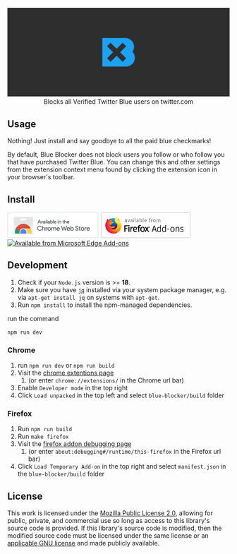 <p align="center">
	<img src="https://github.com/kheina-com/blue-blocker/raw/main/assets/marquee.png" alt="Blue Blocker Logo">
	<br>
	Blocks all Verified Twitter Blue users on twitter.com
</p>

## Usage

Nothing! Just install and say goodbye to all the paid blue checkmarks!

By default, Blue Blocker does not block users you follow or who follow you that have purchased Twitter Blue. You can change this and other settings from the extension context menu found by clicking the extension icon in your browser's toolbar.

## Install

[![Available from Chrome Webstore](assets/chrome.png)](https://chrome.google.com/webstore/detail/blue-blocker/jgpjphkbfjhlbajmmcoknjjppoamhpmm)
[![Available from Firefox Add-ons](assets/firefox.png)](https://addons.mozilla.org/en-US/firefox/addon/blue-blocker/)
[![Available from Microsoft Edge Add-ons](assets/edge.png)](https://microsoftedge.microsoft.com/addons/detail/blue-blocker/hicoljclclooehbejnglkgohmclmipip)

## Development

1. Check if your `Node.js` version is >= **18**.
2. Make sure you have [`jq`](https://jqlang.github.io/jq/) installed via your system package manager, e.g. via `apt-get install jq` on systems with `apt-get`.
3. Run `npm install` to install the npm-managed dependencies.

run the command

```shell
npm run dev
```

### Chrome

1. run `npm run dev` or `npm run build`
2. Visit the [chrome extentions page](chrome://extensions/)
    1. (or enter `chrome://extensions/` in the Chrome url bar)
3. Enable `Developer mode` in the top right
4. Click `Load unpacked` in the top left and select `blue-blocker/build` folder

### Firefox

1. Run `npm run build`
2. Run `make firefox`
3. Visit the [firefox addon debugging page](about:debugging#/runtime/this-firefox)
    1. (or enter `about:debugging#/runtime/this-firefox` in the Firefox url bar)
4. Click `Load Temporary Add-on` in the top right and select `manifest.json` in the `blue-blocker/build` folder

## License

This work is licensed under the [Mozilla Public License 2.0](https://choosealicense.com/licenses/mpl-2.0/), allowing for public, private, and commercial use so long as access to this library's source code is provided. If this library's source code is modified, then the modified source code must be licensed under the same license or an [applicable GNU license](https://www.mozilla.org/en-US/MPL/2.0/#1.12) and made publicly available.
